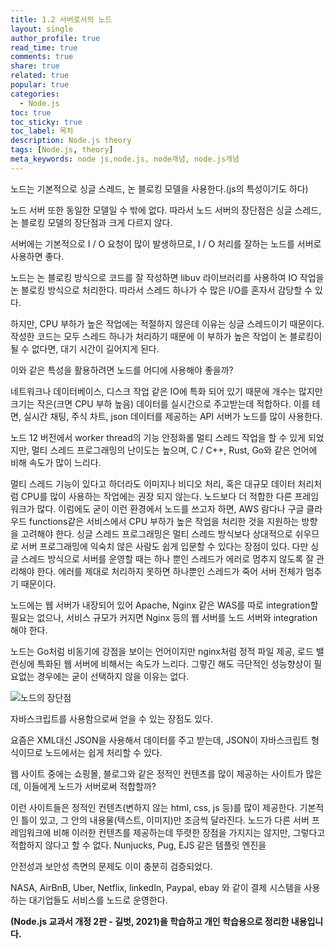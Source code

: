 ```yaml
---
title: 1.2 서버로서의 노드
layout: single
author_profile: true
read_time: true
comments: true
share: true
related: true
popular: true
categories:
  - Node.js
toc: true
toc_sticky: true
toc_label: 목차
description: Node.js theory
tags: [Node.js, theory]
meta_keywords: node js,node.js, node개념, node.js개념
---
```


노드는 기본적으로 싱글 스레드, 논 블로킹 모델을 사용한다.(js의 특성이기도 하다)

노드 서버 또한 동일한 모델일 수 밖에 없다. 따라서 노드 서버의 장단점은 싱글 스레드, 논 블로킹 모델의 장단점과 크게 다르지 않다.

서버에는 기본적으로 I / O 요청이 많이 발생하므로, I / O 처리를 잘하는 노드를 서버로 사용하면 좋다.

노드는 논 블로킹 방식으로 코드를 잘 작성하면 libuv 라이브러리를 사용하여 IO 작업을 논 블로킹 방식으로 처리한다. 따라서 스레드 하나가 수 많은 I/O를 혼자서 감당할 수 있다.

하지만, CPU 부하가 높은 작업에는 적절하지 않은데 이유는 싱글 스레드이기 때문이다. 작성한 코드는 모두 스레드 하나가 처리하기 때문에 이 부하가 높은 작업이 논 블로킹이 될 수 없다면, 대기 시간이 길어지게 된다.

이와 같은 특성을 활용하려면 노드를 어디에 사용해야 좋을까?

네트워크나 데이터베이스, 디스크 작업 같은 IO에 특화 되어 있기 때문에 개수는 많지만 크기는 작은(크면 CPU 부하 높음) 데이터를 실시간으로 주고받는데 적합하다. 이를 테면, 실시간 채팅, 주식 차트, json 데이터를 제공하는 API 서버가 노드를 많이 사용한다. 

노드 12 버전에서 worker thread의 기능 안정화롤 멀티 스레드 작업을 할 수 있게 되었지만, 멀티 스레드 프로그래밍의 난이도는 높으며, C / C++, Rust, Go와 같은 언어에 비해 속도가 많이 느리다.

멀티 스레드 기능이 있다고 하더라도 이미지나 비디오 처리, 혹은 대규모 데이터 처리처럼 CPU를 많이 사용하는 작업에는 권장 되지 않는다. 노드보다 더 적합한 다른 프레임워크가 많다. 이럼에도 굳이 이런 환경에서 노드를 쓰고자 하면, AWS 람다나 구글 클라우드 functions같은 서비스에서 CPU 부하가 높은 작업을 처리한 것을 지원하는 방향을 고려해야 한다. 싱글 스레드 프로그래밍은 멀티 스레드 방식보다 상대적으로 쉬우므로 서버 프로그래밍에 익숙치 않은 사람도 쉽게 입문할 수 있다는 장점이 있다. 다만 싱글 스레드 방식으로 서버를 운영할 때는 하나 뿐인 스레드가 에러로 멈추지 않도록 잘 관리해야 한다. 에러를 제대로 처리하지 못하면 하나뿐인 스레드가 죽어 서버 전체가 멈추기 때문이다.

노드에는 웹 서버가 내장되어 있어 Apache, Nginx 같은 WAS를 따로 integration할 필요는 없으나,  서비스 규모가 커지면 Nginx 등의 웹 서버를 노드 서버와 integration해야 한다.

노드는 Go처럼 비동기에 강점을 보이는 언어이지만 nginx처럼 정적 파일 제공, 로드 밸런싱에 특화된 웹 서버에 비해서는 속도가 느리다. 그렇긴 해도 극단적인 성능향상이 필요없는 경우에는 굳이 선택하지 않을 이유는 없다.

![노드의 장단점](https://s3-us-west-2.amazonaws.com/secure.notion-static.com/f69872f9-4c65-4d34-9689-a72cd289979f/Untitled.png)

자바스크립트를 사용함으로써 얻을 수 있는 장점도 있다.

요즘은 XML대신 JSON을 사용해서 데이터를 주고 받는데, JSON이 자바스크립트 형식이므로 노드에서는 쉽게 처리할 수 있다.

 웹 사이트 중에는 쇼핑몰, 블로그와 같은 정적인 컨텐츠를 많이 제공하는 사이트가 많은데, 이들에게 노드가 서버로써 적합할까?

이런 사이트들은 정적인 컨텐츠(변하지 않는 html, css, js 등)를 많이 제공한다. 기본적인 틀이 있고, 그 안의 내용물(텍스트, 이미지)만 조금씩 달라진다. 노드가 다른 서버 프레임워크에 비해 이러한 컨텐츠를 제공하는데 뚜렷한 장점을 가지지는 않지만, 그렇다고 적합하지 않다고 할 수 없다. Nunjucks, Pug, EJS 같은 템플릿 엔진을 

안전성과 보안성 측면의 문제도 이미 충분히 검증되었다.

NASA, AirBnB, Uber, Netflix, linkedIn, Paypal, ebay 와 같이 결제 시스템을 사용하는 대기업들도 서비스를 노드로 운영한다.

**(Node.js 교과서 개정 2판 - 길벗, 2021)을 학습하고 개인 학습용으로 정리한 내용입니다.**
